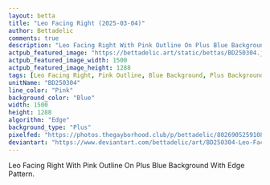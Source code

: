 ```yaml
---
layout: betta
title: "Leo Facing Right (2025-03-04)"
author: Bettadelic
comments: true
description: "Leo Facing Right With Pink Outline On Plus Blue Background With Edge Pattern."
actpub_featured_image: "https://bettadelic.art/static/bettas/BD250304.jpg"
actpub_featured_image_width: 1500
actpub_featured_image_height: 1288
tags: [Leo Facing Right, Pink Outline, Blue Background, Plus Background Pattern, Edge Pattern, March 2025]
unitName: "BD250304"
line_color: "Pink"
background_color: "Blue"
width: 1500
height: 1288
algorithm: "Edge"
background_type: "Plus"
pixelfed: "https://photos.thegayborhood.club/p/bettadelic/802690525910844784"
deviantart: "https://www.deviantart.com/bettadelic/art/BD250304-Leo-Facing-Right-2025-03-04-1167005716"
---
```


Leo Facing Right With Pink Outline On Plus Blue Background With Edge Pattern.
